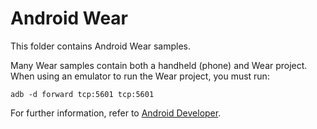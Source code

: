 Android Wear
============================

This folder contains Android Wear samples.

Many Wear samples contain both a handheld (phone) and Wear project.  
When using an emulator to run the Wear project, you must run:
```
adb -d forward tcp:5601 tcp:5601
```
For further information, refer to [Android Developer](http://developer.android.com/training/wearables/apps/creating.html#SetupEmulator).